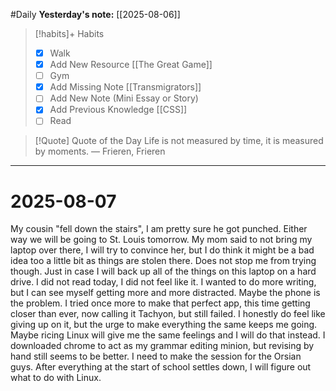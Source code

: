 #Daily
**Yesterday's note:** [[2025-08-06]]

> [!habits]+ Habits 
>- [x] Walk 
>- [x] Add New Resource [[The Great Game]]
> - [ ] Gym 
> - [x] Add Missing Note [[Transmigrators]]
> - [ ] Add New Note (Mini Essay or Story)
> - [x] Add Previous Knowledge  [[CSS]]
> - [ ] Read

> [!Quote]  Quote of the Day
> Life is not measured by time, it is measured by moments. 
> — Frieren, Frieren 


<hr>

# 2025-08-07

My cousin "fell down the stairs", I am pretty sure he got punched. Either way we will be going to St. Louis tomorrow. My mom said to not bring my laptop over there, I will try to convince her, but I do think it might be a bad idea too a little bit as things are stolen there. Does not stop me from trying though. Just in case I will back up all of the things on this laptop on a hard drive. I did not read today, I did not feel like it. I wanted to do more writing, but I can see myself getting more and more distracted. Maybe the phone is the problem. I tried once more to make that perfect app, this time getting closer than ever, now calling it Tachyon, but still failed. I honestly do feel like giving up on it, but the urge to make everything the same keeps me going. Maybe ricing Linux will give me the same feelings and I will do that instead. I downloaded chrome to act as my grammar editing minion, but revising by hand still seems to be better. I need to make the session for the Orsian guys. After everything at the start of school settles down, I will figure out what to do with Linux.